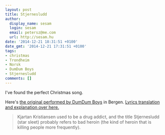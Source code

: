 ```yaml
---
layout: post
title: Stjernesludd
author:
  display_name: sesam
  login: sesam
  email: petersz@me.com
  url: http://sesam.hu
date: '2014-12-21 18:31:51 +0100'
date_gmt: '2014-12-21 17:31:51 +0100'
tags:
- christmas
- Trondheim
- Norsk
- DumDum Boys
- Stjernesludd
comments: []
---
```


I've found the perfect Christmas song.

Here's [the original performed by DumDum Boys](https://www.youtube.com/watch?v=M_6tgUTjkuM) in Bergen. [Lyrics translation and explanation over here.](http://www.watchingpaintdryminutebyminute.com/2011/12/stjernesludd-lyrics-breaking-down-text.html)

> Kjartan Kristiansen used to be a drug addict, and the title Stjernesludd (star sleet) probably refers to bad heroin (the kind of heroin that is killing people more frequently).
